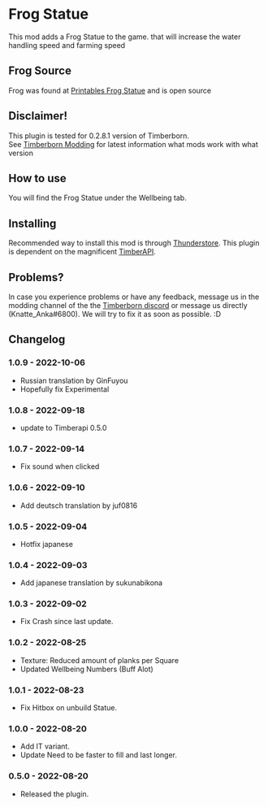 # Frog Statue

This mod adds a Frog Statue to the game. 
that will increase the water handling speed and farming speed


## Frog Source
Frog was found at [Printables Frog Statue](https://www.printables.com/model/120554-praying-frog-statue/files) and is open source

## Disclaimer!

This plugin is tested for 0.2.8.1 version of Timberborn.  
See [Timberborn Modding](https://docs.google.com/spreadsheets/d/15juA0Fl6ZjbYmoNTg_vjMophBvtjMz8YNUI_KmNdtdg/edit?usp=sharing) for latest information what mods work with what version


## How to use

You will find the Frog Statue under the Wellbeing tab. 

## Installing

Recommended way to install this mod is through [Thunderstore](https://timberborn.thunderstore.io/). This plugin is dependent on the magnificent [TimberAPI](https://github.com/Timberborn-Modding-Central/TimberAPI).

## Problems?

In case you experience problems or have any feedback, message us in the modding channel of the the [Timberborn discord](https://discord.gg/mfbBF4cWpX) or message us directly (Knatte_Anka#6800). We will try to fix it as soon as possible. :D

## Changelog

### 1.0.9 - 2022-10-06

- Russian translation by GinFuyou
- Hopefully fix Experimental

### 1.0.8 - 2022-09-18

- update to Timberapi 0.5.0

### 1.0.7 - 2022-09-14

- Fix sound when clicked

### 1.0.6 - 2022-09-10

- Add deutsch translation by juf0816

### 1.0.5 - 2022-09-04
 - Hotfix japanese

### 1.0.4 - 2022-09-03

- Add japanese translation by sukunabikona

### 1.0.3 - 2022-09-02

- Fix Crash since last update.

### 1.0.2 - 2022-08-25

- Texture: Reduced amount of planks per Square
- Updated Wellbeing Numbers (Buff Alot)

### 1.0.1 - 2022-08-23

- Fix Hitbox on unbuild Statue.

### 1.0.0 - 2022-08-20

- Add IT variant.
- Update Need to be faster to fill and last longer.

### 0.5.0 - 2022-08-20

- Released the plugin.

